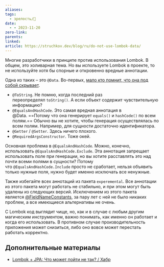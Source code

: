```yaml
---
aliases: 
tags:
  - зрелость/🌱
date:
  - - 2023-11-20
zero-link: 
parents: 
linked: 
article: https://struchkov.dev/blog/ru/do-not-use-lombok-data/
---
```

Многие разработчики в принципе против использования Lombok. В общем, это холиварная тема. Но вы используете Lombok в проекте, то не используйте хотя бы спорные и откровенно вредные аннотации.

Одна из таких – это `@Data`. Во-первых, [мало кто помнит, что она под собой скрывает](https://projectlombok.org/features/Data).

- `@ToString`. Не помню, когда последний раз переопределял `toString()`. А если объект содержит чувствительную информацию?
- `@EqualsAndHashCode`. Это самая вредная аннотация в @Data. ==Потому что она генерирует `equals()` и `hashCode()` по всем полям.== Обычно вы не хотите, чтобы генерация осуществлялась по всем полям. Например, для сущности достаточно идентификатора.
- `@Getter` / `@Setter`. Здесь ничего плохого.
- `@RequiredArgsConstructor`. Тоже окей.

Основная проблема в `@EqualsAndHashCode`. Можно, конечно, использовать `@EqualsAndHashCode.Exclude`. Эта аннотация запрещает использовать поле при генерации, но вы хотите расставлять это над почти всеми полями в сущности? Потому что `@EqualsAndHashCode.Include` просто не сработает, нельзя объявить только нужные поля, нужно будет именно исключать все ненужные.

Также избегайте всех аннотаций из пакета `experemental`. Все аннотации из этого пакета могут работать не стабильно, и при этом могут быть удалены из следующих версий. Исключением из этого пакета является [@FieldNameConstants](https://projectlombok.org/features/experimental/FieldNameConstants), за пару лет с ней не было никаких проблем, а все имеющиеся альтернативы не очень.

С Lombok код выглядит чище, но, как и в случае с любым другим магическим инструментом, важно понимать, как именно он работает и когда его использовать. В противном случае производительность приложения может снизиться, либо оно вовсе может перестать работать корректно.
## Дополнительные материалы
- [Lombok + JPA: Что может пойти не так? / Хабр](https://habr.com/ru/company/haulmont/blog/564682/)